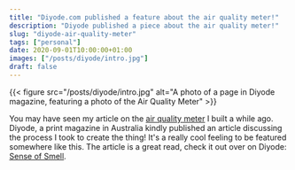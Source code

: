 ```yaml
---
title: "Diyode.com published a feature about the air quality meter!"
description: "Diyode published a piece about the air quality meter!"
slug: "diyode-air-quality-meter"
tags: ["personal"]
date: 2020-09-01T10:00:00+01:00
images: ["/posts/diyode/intro.jpg"]
draft: false
---
```


{{< figure src="/posts/diyode/intro.jpg" alt="A photo of a page in Diyode magazine, featuring a photo of the Air Quality Meter" >}}

You may have seen my article on the [air quality meter](https://kn100.me/aqi) I built a while ago. Diyode, a print magazine in Australia kindly published an article discussing the process I took to create the thing! It's a really cool feeling to be featured somewhere like this. The article is a great read, check it out over on Diyode: [Sense of Smell](https://diyodemag.com/features/sense_of_smell_esp32-based_air_quality_meter).
